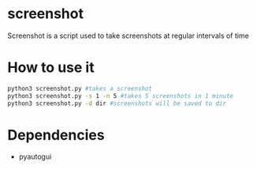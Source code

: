 # screenshot
Screenshot is a script used to take screenshots at regular intervals of time

# How to use it
```bash
python3 screenshot.py #takes a screenshot
python3 screenshot.py -s 1 -n 5 #takes 5 screenshots in 1 minute
python3 screenshot.py -d dir #screenshots will be saved to dir
```
# Dependencies
* pyautogui